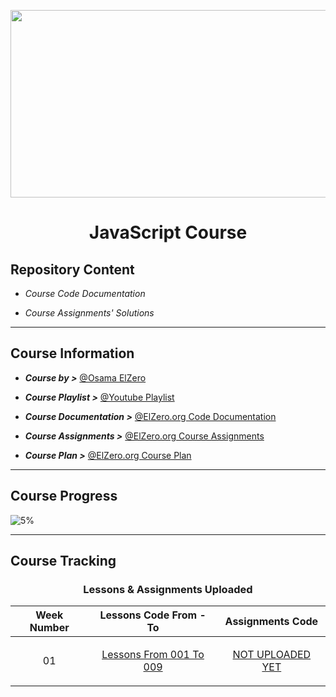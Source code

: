 <p  align="center">

<img  src="https://www.tutorialrepublic.com/lib/images/javascript-illustration.png"  height="300px"  width  ="800px">

</p>

# <p  align="center"> JavaScript Course </p>

## Repository Content

- _Course Code Documentation_

- _Course Assignments' Solutions_

---

## Course Information

- **_Course by >_** [@Osama ElZero](https://www.facebook.com/OsElzero)

- **_Course Playlist >_** [@Youtube Playlist](https://www.youtube.com/playlist?list=PLDoPjvoNmBAx3kiplQR_oeDqLDBUDYwVv)

- **_Course Documentation >_** [@ElZero.org Code Documentation](https://elzero.org/category/courses/javascript-bootcamp/)

- **_Course Assignments >_** [@ElZero.org Course Assignments](https://elzero.org/category/assignments/javascript-bootcamp-assignments/)

- **_Course Plan >_** [@ElZero.org Course Plan](https://elzero.org/study/javascript-bootcamp-2021-study-plan/)

---

## Course Progress

![5%](https://progress-bar.dev/5?title=Progress)

---

## Course Tracking

<div align = "center">

### Lessons & Assignments Uploaded

| Week Number                | Lessons Code From - To                                                                                                                        | Assignments Code                             |
| -------------------------- | --------------------------------------------------------------------------------------------------------------------------------------------- | -------------------------------------------- |
| <p align="center"> 01 </p> | <p align="center"> [Lessons From 001 To 009](https://github.com/GeorgeBeshay/JavaScript/tree/main/Lessons/Lessons%20%5B001%20-%20009%5D) </p> | <p align="center"> [NOT UPLOADED YET]() </p> |

</div>
